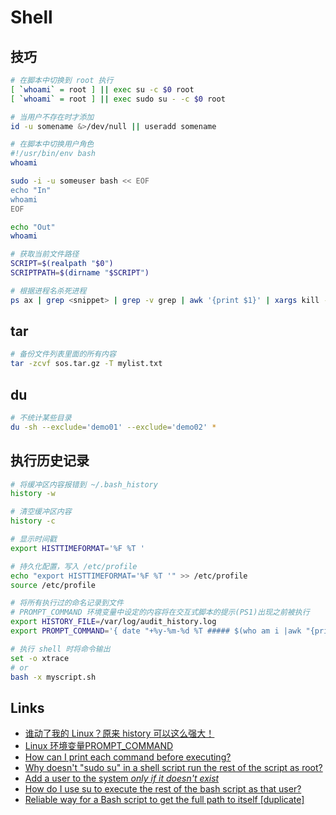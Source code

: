 # Shell

## 技巧

```sh
# 在脚本中切换到 root 执行
[ `whoami` = root ] || exec su -c $0 root
[ `whoami` = root ] || exec sudo su - -c $0 root

# 当用户不存在时才添加
id -u somename &>/dev/null || useradd somename 

# 在脚本中切换用户角色
#!/usr/bin/env bash
whoami

sudo -i -u someuser bash << EOF
echo "In"
whoami
EOF

echo "Out"
whoami

# 获取当前文件路径
SCRIPT=$(realpath "$0")
SCRIPTPATH=$(dirname "$SCRIPT")

# 根据进程名杀死进程
ps ax | grep <snippet> | grep -v grep | awk '{print $1}' | xargs kill -9
```

## tar

```sh
# 备份文件列表里面的所有内容
tar -zcvf sos.tar.gz -T mylist.txt
```

## du

```sh
# 不统计某些目录
du -sh --exclude='demo01' --exclude='demo02' *
```

## 执行历史记录

```sh
# 将缓冲区内容报错到 ~/.bash_history
history -w

# 清空缓冲区内容
history -c

# 显示时间戳
export HISTTIMEFORMAT='%F %T '

# 持久化配置，写入 /etc/profile
echo "export HISTTIMEFORMAT='%F %T '" >> /etc/profile
source /etc/profile

# 将所有执行过的命名记录到文件
# PROMPT_COMMAND 环境变量中设定的内容将在交互式脚本的提示(PS1)出现之前被执行
export HISTORY_FILE=/var/log/audit_history.log
export PROMPT_COMMAND='{ date "+%y-%m-%d %T ##### $(who am i |awk "{print \$1\" \"\$2\" \"\$5}") #### $(pwd) #### $(history 1 | { read x cmd; echo "$cmd"; })"; } >> $HISTORY_FILE' 

# 执行 shell 时将命令输出
set -o xtrace
# or
bash -x myscript.sh
```

## Links

- [谁动了我的 Linux？原来 history 可以这么强大！](https://zhuanlan.zhihu.com/p/371739269)
- [Linux 环境变量PROMPT_COMMAND](https://www.cnblogs.com/runbean/p/13111659.html)
- [How can I print each command before executing?](https://stackoverflow.com/questions/5750450/how-can-i-print-each-command-before-executing)
- [Why doesn't "sudo su" in a shell script run the rest of the script as root?](https://unix.stackexchange.com/questions/70859/why-doesnt-sudo-su-in-a-shell-script-run-the-rest-of-the-script-as-root)
- [Add a user to the system *only if it doesn't exist*](https://unix.stackexchange.com/questions/28526/add-a-user-to-the-system-only-if-it-doesnt-exist)
- [How do I use su to execute the rest of the bash script as that user?](https://stackoverflow.com/questions/1988249/how-do-i-use-su-to-execute-the-rest-of-the-bash-script-as-that-user)
- [Reliable way for a Bash script to get the full path to itself [duplicate]](https://stackoverflow.com/questions/4774054/reliable-way-for-a-bash-script-to-get-the-full-path-to-itself)
